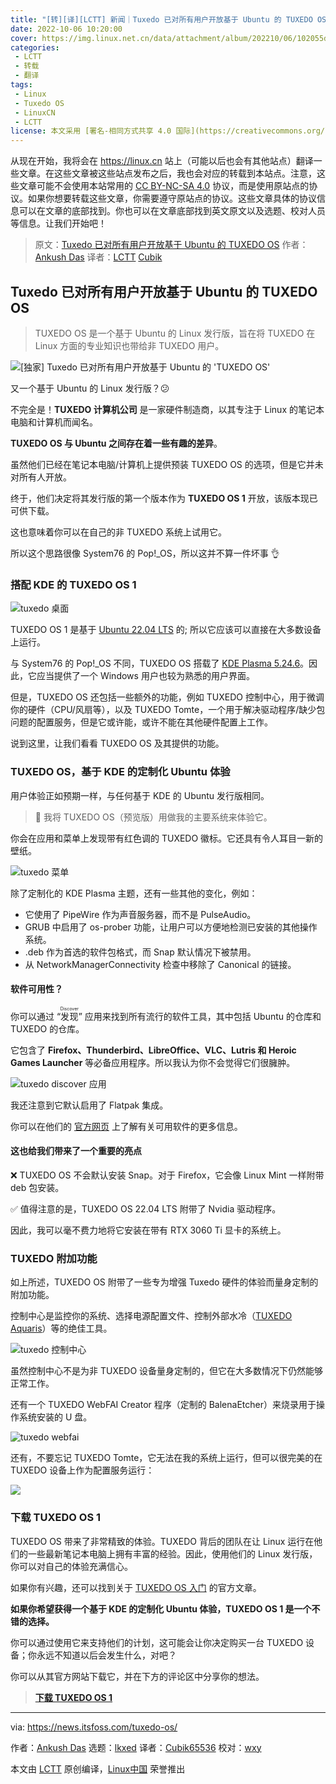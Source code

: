 ```yaml
---
title: "[转][译][LCTT] 新闻｜Tuxedo 已对所有用户开放基于 Ubuntu 的 TUXEDO OS"
date: 2022-10-06 10:20:00
cover: https://img.linux.net.cn/data/attachment/album/202210/06/102055dv0swm80adcwccgz.jpg
categories:
 - LCTT
 - 转载
 - 翻译
tags:
 - Linux
 - Tuxedo OS
 - LinuxCN
 - LCTT
license: 本文采用 [署名-相同方式共享 4.0 国际](https://creativecommons.org/licenses/by-sa/4.0/deed.zh) 许可协议，转载请注明出处。
---
```


从现在开始，我将会在 <https://linux.cn> 站上（可能以后也会有其他站点）翻译一些文章。在这些文章被这些站点发布之后，我也会对应的转载到本站点。注意，这些文章可能不会使用本站常用的 [CC BY-NC-SA 4.0](https://creativecommons.org/licenses/by-nc-sa/4.0/deed.zh) 协议，而是使用原站点的协议。如果你想要转载这些文章，你需要遵守原站点的协议。这些文章具体的协议信息可以在文章的底部找到。你也可以在文章底部找到英文原文以及选题、校对人员等信息。让我们开始吧！

> 原文：[Tuxedo 已对所有用户开放基于 Ubuntu 的 TUXEDO OS](https://linux.cn/article-15110-1.html)
> 作者：[Ankush Das](https://news.itsfoss.com/tuxedo-os/)
> 译者：[LCTT](https://linux.cn/lctt/) [Cubik](https://linux.cn/lctt/Cubik65536)

<!-- more -->

## Tuxedo 已对所有用户开放基于 Ubuntu 的 TUXEDO OS

> TUXEDO OS 是一个基于 Ubuntu 的 Linux 发行版，旨在将 TUXEDO 在 Linux 方面的专业知识也带给非 TUXEDO 用户。

![[独家] Tuxedo 已对所有用户开放基于 Ubuntu 的 'TUXEDO OS'][1]

又一个基于 Ubuntu 的 Linux 发行版？😕

不完全是！**TUXEDO 计算机公司** 是一家硬件制造商，以其专注于 Linux 的笔记本电脑和计算机而闻名。

**TUXEDO OS 与 Ubuntu 之间存在着一些有趣的差异**。

虽然他们已经在笔记本电脑/计算机上提供预装 TUXEDO OS 的选项，但是它并未对所有人开放。

终于，他们决定将其发行版的第一个版本作为 **TUXEDO OS 1** 开放，该版本现已可供下载。

这也意味着你可以在自己的非 TUXEDO 系统上试用它。

所以这个思路很像 System76 的 Pop!_OS，所以这并不算一件坏事 👌

### 搭配 KDE 的 TUXEDO OS 1

![tuxedo 桌面][2]

TUXEDO OS 1 是基于 [Ubuntu 22.04 LTS][3] 的; 所以它应该可以直接在大多数设备上运行。

与 System76 的 Pop!_OS 不同，TUXEDO OS 搭载了 [KDE Plasma 5.24.6][4]。因此，它应当提供了一个 Windows 用户也较为熟悉的用户界面。

但是，TUXEDO OS 还包括一些额外的功能，例如 TUXEDO 控制中心，用于微调你的硬件（CPU/风扇等），以及 TUXEDO Tomte，一个用于解决驱动程序/缺少包问题的配置服务，但是它或许能，或许不能在其他硬件配置上工作。

说到这里，让我们看看 TUXEDO OS 及其提供的功能。

### TUXEDO OS，基于 KDE 的定制化 Ubuntu 体验

用户体验正如预期一样，与任何基于 KDE 的 Ubuntu 发行版相同。

> 📣 我将 TUXEDO OS（预览版）用做我的主要系统来体验它。

你会在应用和菜单上发现带有红色调的 TUXEDO 徽标。它还具有令人耳目一新的壁纸。

![tuxedo 菜单][5]

除了定制化的 KDE Plasma 主题，还有一些其他的变化，例如：

* 它使用了 PipeWire 作为声音服务器，而不是 PulseAudio。
* GRUB 中启用了 os-prober 功能，让用户可以方便地检测已安装的其他操作系统。
* .deb 作为首选的软件包格式，而 Snap 默认情况下被禁用。
* 从 NetworkManagerConnectivity 检查中移除了 Canonical 的链接。

#### 软件可用性？

你可以通过 “<ruby>发现<rt>Discover</rt></ruby>” 应用来找到所有流行的软件工具，其中包括 Ubuntu 的仓库和 TUXEDO 的仓库。

它包含了 **Firefox、Thunderbird、LibreOffice、VLC、Lutris 和 Heroic Games Launcher** 等必备应用程序。所以我认为你不会觉得它们很臃肿。

![tuxedo discover 应用][10]

我还注意到它默认启用了 Flatpak 集成。

你可以在他们的 [官方网页][11] 上了解有关可用软件的更多信息。

#### 这也给我们带来了一个重要的亮点

❌ TUXEDO OS 不会默认安装 Snap。对于 Firefox，它会像 Linux Mint 一样附带 deb 包安装。

✅ 值得注意的是，TUXEDO OS 22.04 LTS 附带了 Nvidia 驱动程序。

因此，我可以毫不费力地将它安装在带有 RTX 3060 Ti 显卡的系统上。

### TUXEDO 附加功能

如上所述，TUXEDO OS 附带了一些专为增强 Tuxedo 硬件的体验而量身定制的附加功能。

控制中心是监控你的系统、选择电源配置文件、控制外部水冷（[TUXEDO Aquaris][12]）等的绝佳工具。

![tuxedo 控制中心][13]

虽然控制中心不是为非 TUXEDO 设备量身定制的，但它在大多数情况下仍然能够正常工作。

还有一个 TUXEDO WebFAI Creator 程序（定制的 BalenaEtcher）来烧录用于操作系统安装的 U 盘。

![tuxedo webfai][14]

还有，不要忘记 TUXEDO Tomte，它无法在我的系统上运行，但可以很完美的在 TUXEDO 设备上作为配置服务运行：

![][15]

### 下载 TUXEDO OS 1

TUXEDO OS 带来了非常精致的体验。TUXEDO 背后的团队在让 Linux 运行在他们的一些最新笔记本电脑上拥有丰富的经验。因此，使用他们的 Linux 发行版，你可以对自己的体验充满信心。

如果你有兴趣，还可以找到关于 [TUXEDO OS 入门][16] 的官方文章。

**如果你希望获得一个基于 KDE 的定制化 Ubuntu 体验，TUXEDO OS 1 是一个不错的选择。**

你可以通过使用它来支持他们的计划，这可能会让你决定购买一台 TUXEDO 设备；你永远不知道以后会发生什么，对吧？

你可以从其官方网站下载它，并在下方的评论区中分享你的想法。

> **[下载 TUXEDO OS 1][17]**

--------------------------------------------------------------------------------

via: https://news.itsfoss.com/tuxedo-os/

作者：[Ankush Das][a]
选题：[lkxed][b]
译者：[Cubik65536](https://github.com/Cubik65536)
校对：[wxy](https://github.com/wxy)

本文由 [LCTT](https://github.com/LCTT/TranslateProject) 原创编译，[Linux中国](https://linux.cn/) 荣誉推出

[a]: https://news.itsfoss.com/author/ankush/
[b]: https://github.com/lkxed
[1]: https://news.itsfoss.com/content/images/size/w1200/2022/09/tuxedo-os-1.png
[2]: https://news.itsfoss.com/content/images/2022/09/tuxedo-home.jpg
[3]: https://news.itsfoss.com/ubuntu-22-04-release/
[4]: https://news.itsfoss.com/kde-plasma-5-24-lts-release/
[5]: https://news.itsfoss.com/content/images/2022/09/tuxedo-menu.png
[6]: https://itsfoss.com/properly-theme-kde-plasma/
[7]: https://itsfoss.com/properly-theme-kde-plasma/
[8]: https://itsfoss.com/get-linux-laptops/
[9]: https://itsfoss.com/get-linux-laptops/
[10]: https://news.itsfoss.com/content/images/2022/09/tuxedo-os-repositories.png
[11]: https://www.tuxedocomputers.com/en/Featured-KDEs-outstanding-applications-and-tools.tuxedo
[12]: https://www.tuxedocomputers.com/en/TUXEDO-Aquaris.tuxedo
[13]: https://news.itsfoss.com/content/images/2022/09/tuxedo-os-control-center.png
[14]: https://news.itsfoss.com/content/images/2022/09/tuxedo-webfai.jpg
[15]: https://news.itsfoss.com/content/images/2022/09/tuxedo-tomte.jpg
[16]: https://www.tuxedocomputers.com/en/First-Steps-with-TUXEDO-OS.tuxedo
[17]: https://www.tuxedocomputers.com/os
[18]: https://www.humblebundle.com/books/linux-no-starch-press-books?partner=itsfoss
